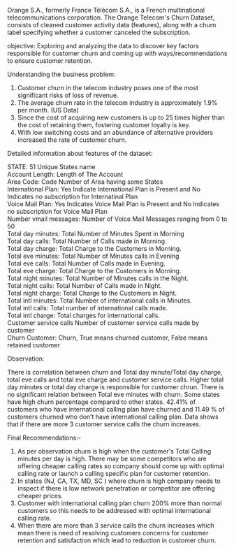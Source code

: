 
Orange S.A., formerly France Télécom S.A., is a French multinational telecommunications corporation. The Orange Telecom's Churn Dataset, consists of cleaned customer activity data (features), along with a churn label specifying whether a customer canceled the subscription.

objective: Exploring and analyzing the data to discover key factors responsible for customer churn and coming up with ways/recommendations to ensure customer retention.

Understanding the business problem:

1) Customer churn in the telecom industry poses one of the most significant risks of loss of revenue.
2) The average churn rate in the telecom industry is approximately 1.9% per month. (US Data)
3) Since the cost of acquiring new customers is up to 25 times higher than the cost of retaining them, fostering customer loyalty is key.
4) With low switching costs and an abundance of alternative providers increased the rate of customer churn.

Detailed information about features of the dataset:

STATE: 51 Unique States name<br>
Account Length: Length of The Account<br>
Area Code: Code Number of Area having some States<br>
International Plan: Yes Indicate International Plan is Present and No Indicates no subscription for Internatinal Plan<br>
Voice Mail Plan: Yes Indicates Voice Mail Plan is Present and No Indicates no subscription for Voice Mail Plan<br>
Number vmail messages: Number of Voice Mail Messages ranging from 0 to 50<br>
Total day minutes: Total Number of Minutes Spent in Morning<br>
Total day calls: Total Number of Calls made in Morning.<br>
Total day charge: Total Charge to the Customers in Morning.<br>
Total eve minutes: Total Number of Minutes calls in Evening<br>
Total eve calls: Total Number of Calls made in Evening.<br>
Total eve charge: Total Charge to the Customers in Morning.<br>
Total night minutes: Total Number of Minutes calls in the Night.<br>
Total night calls: Total Number of Calls made in Night.<br>
Total night charge: Total Charge to the Customers in Night.<br>
Total intl minutes: Total Number of international calls in Minutes.<br>
Total intl calls: Total number of international calls made.<br>
Total intl charge: Total charges for international calls.<br>
Customer service calls Number of customer service calls made by customer<br>
Churn Customer: Churn, True means churned customer, False means retained customer<br>

Observation: 

There is correlation between churn and Total day minute/Total day charge, total eve calls and total eve charge and customer service calls.
Higher total day minutes or total day charge is responsible for customer chrun.
There is no significant relation between Total eve minutes with churn.
Some states have high churn percentage compared to other states.
42.41% of customers who have international calling plan have churned and 11.49 % of customers churned who don’t have international calling plan.
Data shows that if there are more 3 customer service calls the churn increases.

Final Recommendations:-
1. As per observation churn is high when the customer's Total Calling minutes per day is high. There may be some competitors who are offering cheaper calling rates so company should come up with optimal calling rate or launch a calling specific plan for customer retention.
2. In states (NJ, CA, TX, MD, SC ) where churn is high company needs to inspect if there is low network penetration or competitor are offering cheaper prices.
3. Customer with international calling plan churn 200% more than normal customers so this needs to be addressed with optimal international calling rate.
4. When there are more than 3 service calls the churn increases which mean there is need of resolving customers concerns for customer retention and satisfaction which lead to reduction in customer churn.


